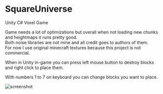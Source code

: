 # SquareUniverse
Unity C# Voxel Game

Game needs a lot of optimizations but overall when not loading new chunks and heightmaps it runs pretty good.\
Both noise libraries are not mine and all credit goes to authors of them.\
For now I use original minecraft textures because this project is not commercial.

When in Unity in-game you can press left mouse button to destroy blocks and right click to place them.

With numbers 1 to 7 on keyboard you can change blocks you want to place.


![screenshot](https://user-images.githubusercontent.com/56958103/123698812-d2cb5b00-d85e-11eb-9ce0-6cf7e879a33b.PNG)

